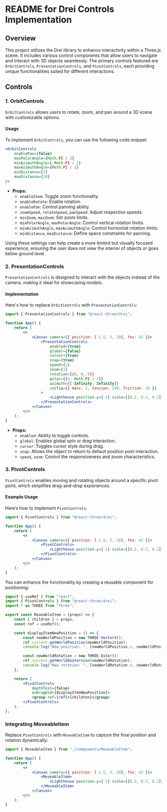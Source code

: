 # README for Drei Controls Implementation

## Overview

This project utilizes the Drei library to enhance interactivity within a Three.js scene. It includes various control components that allow users to navigate and interact with 3D objects seamlessly. The primary controls featured are `OrbitControls`, `PresentationControls`, and `PivotControls`, each providing unique functionalities suited for different interactions.

## Controls

### 1. OrbitControls

`OrbitControls` allows users to rotate, zoom, and pan around a 3D scene with customizable options.

#### Usage

To implement `OrbitControls`, you can use the following code snippet:

```jsx
<OrbitControls 
    enablePan={false} 
    maxPolarAngle={Math.PI / 2} 
    minAzimuthAngle={-Math.PI / 2} 
    maxAzimuthAngle={Math.PI / 2} 
    minDistance={3} 
    maxDistance={10} 
/>
```

- **Props:**
  - `enableZoom`: Toggle zoom functionality.
  - `enableRotate`: Enable rotation.
  - `enablePan`: Control panning ability.
  - `zoomSpeed`, `rotateSpeed`, `panSpeed`: Adjust respective speeds.
  - `minZoom`, `maxZoom`: Set zoom limits.
  - `minPolarAngle`, `maxPolarAngle`: Control vertical rotation limits.
  - `minAzimuthAngle`, `maxAzimuthAngle`: Control horizontal rotation limits.
  - `minDistance`, `maxDistance`: Define space constraints for panning.

Using these settings can help create a more limited but visually focused experience, ensuring the user does not view the interior of objects or goes below ground level.

### 2. PresentationControls

`PresentationControls` is designed to interact with the objects instead of the camera, making it ideal for showcasing models.

#### Implementation

Here's how to replace `OrbitControls` with `PresentationControls`:

```jsx
import { PresentationControls } from "@react-three/drei";

function App() {
    return (
        <>
            <Canvas camera={{ position: [-1.5, 3, 10], fov: 42 }}>
                <PresentationControls 
                    enabled={true}
                    global={false}
                    cursor={true}
                    snap={true}
                    speed={1}
                    zoom={1}
                    rotation={[0, 0, 0]}
                    polar={[0, Math.PI / 2]}
                    azimuth={[-Infinity, Infinity]}
                    config={{ mass: 2, tension: 250, friction: 16 }}
                >
                    <Lighthouse position-y={-1} scale={[0.2, 0.2, 0.2]} />
                </PresentationControls>
            </Canvas>
        </>
    );
}
```

- **Props:**
  - `enabled`: Ability to toggle controls.
  - `global`: Enables global spin or drag interaction.
  - `cursor`: Toggles cursor style during drag.
  - `snap`: Allows the object to return to default position post-interaction.
  - `speed`, `zoom`: Control the responsiveness and zoom characteristics.

### 3. PivotControls

`PivotControls` enables moving and rotating objects around a specific pivot point, which simplifies drag-and-drop experiences.

#### Example Usage

Here’s how to implement `PivotControls`:

```jsx
import { PivotControls } from "@react-three/drei";

function App() {
    return (
        <>
            <Canvas camera={{ position: [-1.5, 3, 10], fov: 42 }}>
                <PivotControls>
                    <Lighthouse position-y={-1} scale={[0.2, 0.2, 0.2]} />
                </PivotControls>
            </Canvas>
        </>
    );
}
```

You can enhance the functionality by creating a reusable component for positioning:

```jsx
import { useRef } from "react";
import { PivotControls } from "@react-three/drei";
import * as THREE from "three";

export const MoveableItem = (props) => {
    const { children } = props;
    const ref = useRef();

    const displayItemNewPosition = () => {
        const newWorldPosition = new THREE.Vector3();
        ref.current.getWorldPosition(newWorldPosition);
        console.log("New position: ", [newWorldPosition.x, newWorldPosition.y, newWorldPosition.z]);

        const newWorldRotation = new THREE.Euler();
        ref.current.getWorldQuaternion(newWorldRotation);
        console.log("New rotation: ", [newWorldRotation.x, newWorldRotation.y, newWorldRotation.z]);
    };

    return (
        <PivotControls 
            depthTest={false} 
            onDragEnd={displayItemNewPosition}>
            <group ref={ref}>{children}</group>
        </PivotControls>
    );
};
```

### Integrating MoveableItem

Replace `PivotControls` with `MoveableItem` to capture the final position and rotation dynamically:

```jsx
import { MoveableItem } from "./components/MoveableItem";

function App() {
    return (
        <>
            <Canvas camera={{ position: [-1.5, 3, 10], fov: 42 }}>
                <MoveableItem>
                    <Lighthouse position-y={-1} scale={[0.2, 0.2, 0.2]} />
                </MoveableItem>
            </Canvas>
        </>
    );
}
```
